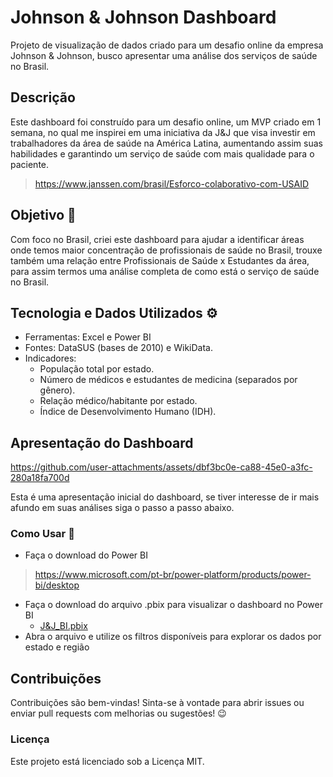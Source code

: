 # Johnson &amp; Johnson Dashboard
Projeto de visualização de dados criado para um desafio online da empresa Johnson &amp; Johnson, busco apresentar uma análise dos serviços de saúde no Brasil.
## Descrição
Este dashboard foi construído para um desafio online, um MVP criado em 1 semana, no qual me inspirei em uma iniciativa da J&J que visa investir em trabalhadores da área de saúde na América Latina, aumentando assim suas habilidades e garantindo um serviço de saúde com mais qualidade para o paciente.
> https://www.janssen.com/brasil/Esforco-colaborativo-com-USAID
## Objetivo 🚀
Com foco no Brasil, criei este dashboard para ajudar a identificar áreas onde temos maior concentração de profissionais de saúde no Brasil, trouxe também uma relação entre Profissionais de Saúde x Estudantes da área, para assim termos uma análise completa de como está o serviço de saúde no Brasil.

## Tecnologia e Dados Utilizados ⚙️
- Ferramentas: Excel e Power BI
- Fontes: DataSUS (bases de 2010) e WikiData.
- Indicadores:
    - População total por estado.
    - Número de médicos e estudantes de medicina (separados por gênero).
    - Relação médico/habitante por estado.
    - Índice de Desenvolvimento Humano (IDH).
 
## Apresentação do Dashboard
https://github.com/user-attachments/assets/dbf3bc0e-ca88-45e0-a3fc-280a18fa700d

Esta é uma apresentação inicial do dashboard, se tiver interesse de ir mais afundo em suas análises siga o passo a passo abaixo.

### Como Usar 📝
- Faça o download do Power BI
> https://www.microsoft.com/pt-br/power-platform/products/power-bi/desktop
- Faça o download do arquivo .pbix para visualizar o dashboard no Power BI
  - [J&J_BI.pbix](https://github.com/bonett1/JJ_Dashboard/blob/main/J%26J_BI.pbix)
- Abra o arquivo e utilize os filtros disponíveis para explorar os dados por estado e região

## Contribuições
Contribuições são bem-vindas! Sinta-se à vontade para abrir issues ou enviar pull requests com melhorias ou sugestões! 😉

### Licença
Este projeto está licenciado sob a Licença MIT.
